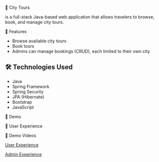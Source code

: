 🌃 City Tours

is a full-stack Java-based web application that allows travelers to browse, book, and manage city tours.



 📌 Features

- Browse available city tours
- Book tours 
- Admins can manage bookings (CRUD), each limited to their own city


## 🛠️ Technologies Used

- Java
- Spring Framework
- Spring Security
- JPA (Hibernate)
- Bootstrap
- JavaScript


 🎥 Demo

 👤 User Experience

 🎥 Demo Videos

  
  [User Experience ](https://vimeo.com/1076030721)


  [Admin Experience](https://vimeo.com/1076034611)

